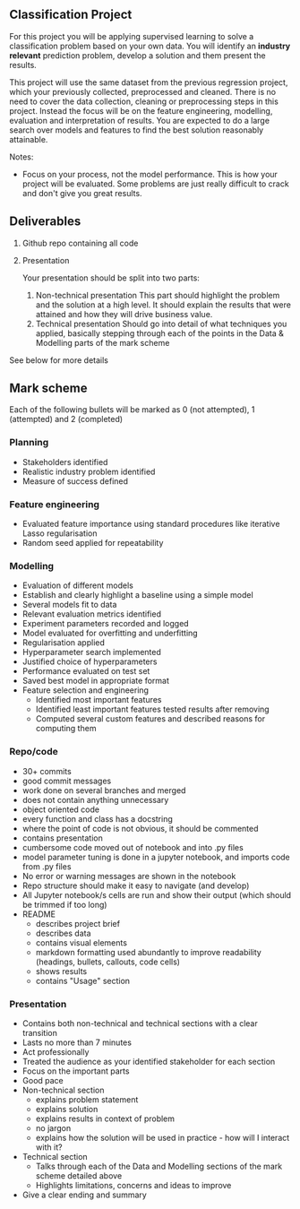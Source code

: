 ## Classification Project

For this project you will be applying supervised learning to solve a classification problem based on your own data. You will identify an **industry relevant** prediction problem, develop a solution and them present the results.

This project will use the same dataset from the previous regression project, which your previously collected, preprocessed and cleaned. There is no need to cover the data collection, cleaning or preprocessing steps in this project. Instead the focus will be on the feature engineering, modelling, evaluation and interpretation of results. You are expected to do a large search over models and features to find the best solution reasonably attainable.

Notes: 
- Focus on your process, not the model performance. This is how your project will be evaluated. Some problems are just really difficult to crack and don't give you great results.

## Deliverables

1. Github repo containing all code
2. Presentation

    Your presentation should be split into two parts:

    1. Non-technical presentation
    This part should highlight the problem and the solution at a high level. It should explain the results that were attained and how they will drive business value.
    2. Technical presentation
    Should go into detail of what techniques you applied, basically stepping through each of the points in the Data & Modelling parts of the mark scheme

See below for more details

## Mark scheme

Each of the following bullets will be marked as 0 (not attempted), 1 (attempted) and 2 (completed)

### Planning
- Stakeholders identified
- Realistic industry problem identified
- Measure of success defined

### Feature engineering
- Evaluated feature importance using standard procedures like iterative Lasso regularisation
- Random seed applied for repeatability

### Modelling
- Evaluation of different models 
- Establish and clearly highlight a baseline using a simple model 
- Several models fit to data
- Relevant evaluation metrics identified
- Experiment parameters recorded and logged
- Model evaluated for overfitting and underfitting
- Regularisation applied
- Hyperparameter search implemented
- Justified choice of hyperparameters
- Performance evaluated on test set
- Saved best model in appropriate format
- Feature selection and engineering
  - Identified most important features
  - Identified least important features tested results after removing
  - Computed several custom features and described reasons for computing them

### Repo/code
  - 30+ commits
  - good commit messages
  - work done on several branches and merged
  - does not contain anything unnecessary
  - object oriented code
  - every function and class has a docstring
  - where the point of code is not obvious, it should be commented
  - contains presentation
  - cumbersome code moved out of notebook and into .py files
  - model parameter tuning is done in a jupyter notebook, and imports code from .py files
  - No error or warning messages are shown in the notebook
  - Repo structure should make it easy to navigate (and develop)
  - All Jupyter notebook/s cells are run and show their output (which should be trimmed if too long)
- README
  - describes project brief
  - describes data
  - contains visual elements
  - markdown formatting used abundantly to improve readability (headings, bullets, callouts, code cells)
  - shows results
  - contains "Usage" section

### Presentation
- Contains both non-technical and technical sections with a clear transition
- Lasts no more than 7 minutes
- Act professionally
- Treated the audience as your identified stakeholder for each section
- Focus on the important parts
- Good pace
- Non-technical section
  - explains problem statement
  - explains solution
  - explains results in context of problem
  - no jargon
  - explains how the solution will be used in practice - how will I interact with it?
- Technical section
  - Talks through each of the Data and Modelling sections of the mark scheme detailed above
  - Highlights limitations, concerns and ideas to improve
- Give a clear ending and summary
